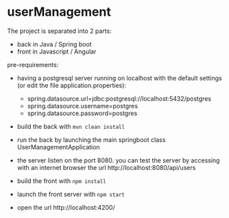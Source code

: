 # userManagement

The project is separated into 2 parts:
- back in Java / Spring boot
- front in Javascript / Angular

pre-requirements:
- having a postgresql server running on localhost with the default settings (or edit the file application.properties):
  - spring.datasource.url=jdbc:postgresql://localhost:5432/postgres
  - spring.datasource.username=postgres
  - spring.datasource.password=postgres
 
      

- build the back with ```mvn clean install```
- run the back by launching the main springboot class UserManagementApplication
- the server listen on the port 8080. you can test the server by accessing with an internet browser the url http://localhost:8080/api/users
 
- build the front with ```npm install```
- launch the front server with ```npm start```
- open the url http://localhost:4200/
